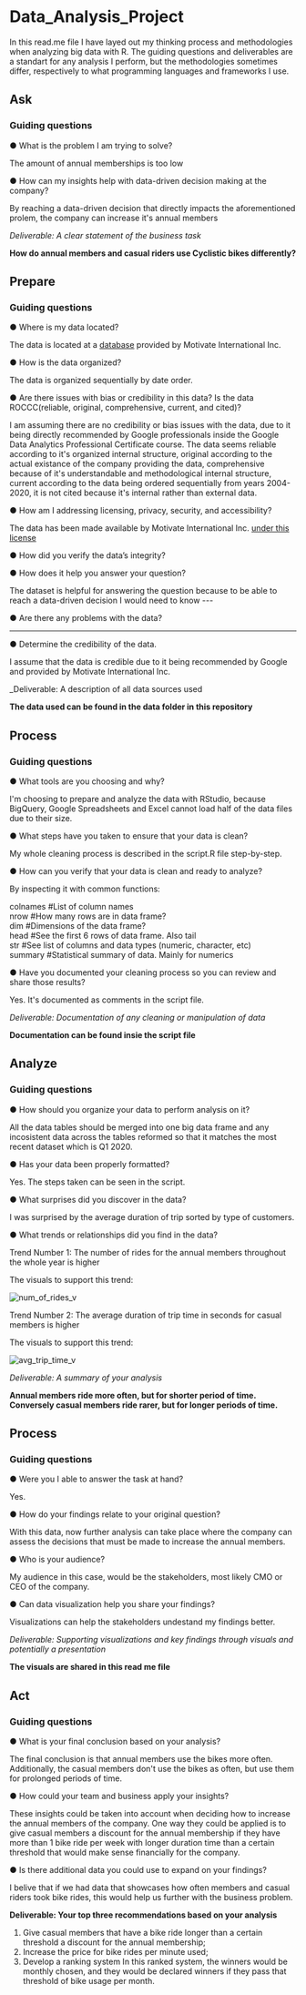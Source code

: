 # Data_Analysis_Project

In this read.me file I have layed out my thinking process and methodologies when analyzing big data with R. The guiding questions and deliverables are a standart for any analysis I perform, but the methodologies sometimes differ, respectively to what programming languages and frameworks I use.

## Ask
### Guiding questions
● What is the problem I am trying to solve?  

The amount of annual memberships is too low  

● How can my insights help with data-driven decision making at the company?  

By reaching a data-driven decision that directly impacts the aforementioned prolem, the company can increase it's annual members  

_Deliverable: A clear statement of the business task_

**How do annual members and casual riders use Cyclistic bikes differently?**  

## Prepare  

### Guiding questions   

● Where is my data located?  

The data is located at a [database](https://divvy-tripdata.s3.amazonaws.com/index.html) provided by Motivate International Inc. 

● How is the data organized?  

The data is organized sequentially by date order.   

● Are there issues with bias or credibility in this data? Is the data ROCCC(reliable, original, comprehensive, current, and cited)?  

I am assuming there are no credibility or bias issues with the data, due to it being directly recommended by Google professionals inside the Google Data Analytics Professional Certificate course. The data seems reliable according to it's organized internal structure, original according to the actual existance of the company providing the data, comprehensive because of it's understandable and methodological internal structure, current according to the data being ordered sequentially from years 2004-2020, it is not cited because it's internal rather than external data.   

● How am I addressing licensing, privacy, security, and accessibility?  

The data has been made available by Motivate International Inc. [under this license](https://www.divvybikes.com/data-license-agreement)   

● How did you verify the data’s integrity?  

● How does it help you answer your question?  

The dataset is helpful for answering the question because to be able to reach a data-driven decision I would need to know ---  

● Are there any problems with the data?  

---  

● Determine the credibility of the data.  

I assume that the data is credible due to it being recommended by Google and provided by Motivate International Inc. 

_Deliverable: A description of all data sources used  

**The data used can be found in the data folder in this repository**  

## Process  

### Guiding questions  

● What tools are you choosing and why?  

I'm choosing to prepare and analyze the data with RStudio, because BigQuery, Google Spreadsheets and Excel cannot load half of the data files due to their size.  

● What steps have you taken to ensure that your data is clean?  

My whole cleaning process is described in the script.R file step-by-step.

● How can you verify that your data is clean and ready to analyze?

By inspecting it with common functions:

colnames             #List of column names  
nrow                 #How many rows are in data frame?  
dim                  #Dimensions of the data frame?  
head                 #See the first 6 rows of data frame.  Also tail  
str                  #See list of columns and data types (numeric, character, etc)  
summary              #Statistical summary of data. Mainly for numerics  


● Have you documented your cleaning process so you can review and share those results?  

Yes. It's documented as comments in the script file.  

_Deliverable: Documentation of any cleaning or manipulation of data_  

**Documentation can be found insie the script file**

## Analyze  

### Guiding questions  
● How should you organize your data to perform analysis on it?

All the data tables should be merged into one big data frame and any incosistent data across the tables reformed so that it matches the most recent dataset which is Q1 2020.

● Has your data been properly formatted?

Yes. The steps taken can be seen in the script.

● What surprises did you discover in the data?

I was surprised by the average duration of trip sorted by type of customers.   

● What trends or relationships did you find in the data?

Trend Number 1: The number of rides for the annual members throughout the whole year is higher 

The visuals to support this trend:

![num_of_rides_v](https://github.com/VladStoyanoff/Data_Analysis_Project/blob/main/Screenshots/num_of_rides_v.png)

Trend Number 2: The average duration of trip time in seconds for casual members is higher

The visuals to support this trend:

![avg_trip_time_v](https://github.com/VladStoyanoff/Data_Analysis_Project/blob/main/Screenshots/avg_trip_time_v.png)

_Deliverable: A summary of your analysis_

**Annual members ride more often, but for shorter period of time. Conversely casual members ride rarer, but for longer periods of time.**

## Process    

### Guiding questions  

● Were you I able to answer the task at hand?  

Yes.

● How do your findings relate to your original question?  

With this data, now further analysis can take place where the company can assess the decisions that must be made to increase the annual members.  

● Who is your audience?  

My audience in this case, would be the stakeholders, most likely CMO or CEO of the company.  

● Can data visualization help you share your findings?  

Visualizations can help the stakeholders undestand my findings better.  

_Deliverable: Supporting visualizations and key findings through visuals and potentially a presentation_

**The visuals are shared in this read me file**

## Act  

### Guiding questions  
● What is your final conclusion based on your analysis?

The final conclusion is that annual members use the bikes more often. Additionally, the casual members don't use the bikes as often, but use them for prolonged periods of time.

● How could your team and business apply your insights?

These insights could be taken into account when deciding how to increase the annual members of the company. One way they could be applied is to give casual members a discount for the annual membership if they have more than 1 bike ride per week with longer duration time than a certain threshold that would make sense financially for the company.

● Is there additional data you could use to expand on your findings?

I belive that if we had data that showcases how often members and casual riders took bike rides, this would help us further with the business problem.

**Deliverable: Your top three recommendations based on your analysis**  

1. Give casual members that have a bike ride longer than a certain threshold a discount for the annual membership;  
2. Increase the price for bike rides per minute used;  
3. Develop a ranking system In this ranked system, the winners would be monthly chosen, and they would be declared winners if they pass that threshold of bike usage per month.  
